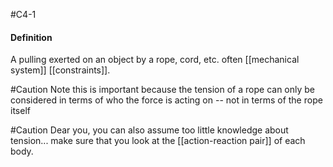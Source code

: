 #C4-1 

#### Definition
A pulling exerted on an object by a rope, cord, etc. often [[mechanical system]] [[constraints]].

#Caution Note this is important because the tension of a rope can only be considered in terms of who the force is acting on -- not in terms of the rope itself

#Caution Dear you, you can also assume too little knowledge about tension... make sure that you look at the [[action-reaction pair]] of each body.

